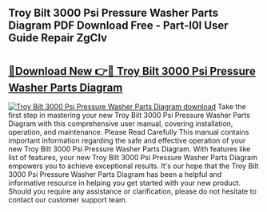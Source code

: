 ## Troy Bilt 3000 Psi Pressure Washer Parts Diagram PDF Download Free - Part-l0l User Guide Repair ZgCIv

# <h2><a href="http://dfmqzd.blite.top/?on=Troy+Bilt+3000+Psi+Pressure+Washer+Parts+Diagram">🔗Download New 👉🔴 Troy Bilt 3000 Psi Pressure Washer Parts Diagram</a></h2>

[![Troy Bilt 3000 Psi Pressure Washer Parts Diagram download](https://i.imgur.com/lujVjoI.png)](http://dfmqzd.blite.top/?on=Troy+Bilt+3000+Psi+Pressure+Washer+Parts+Diagram)
Take the first step in mastering your new Troy Bilt 3000 Psi Pressure Washer Parts Diagram with this comprehensive user manual, covering installation, operation, and maintenance. Please Read Carefully This manual contains important information regarding the safe and effective operation of your new Troy Bilt 3000 Psi Pressure Washer Parts Diagram. With features like list of features, your new Troy Bilt 3000 Psi Pressure Washer Parts Diagram empowers you to achieve exceptional results. It's our hope that the Troy Bilt 3000 Psi Pressure Washer Parts Diagram has been a helpful and informative resource in helping you get started with your new product. Should you require any assistance or clarification, please do not hesitate to contact our customer support team.
